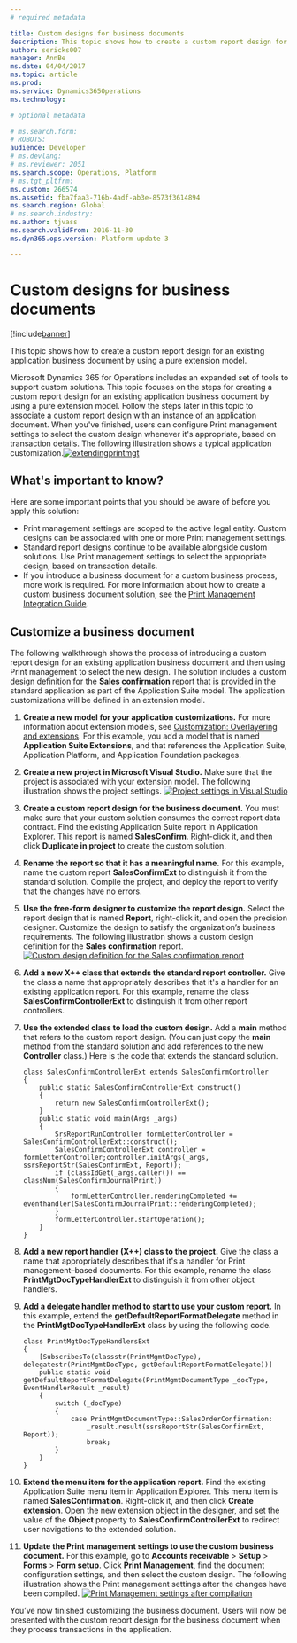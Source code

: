 ```yaml
---
# required metadata

title: Custom designs for business documents
description: This topic shows how to create a custom report design for an existing application business document by using a pure extension model. 
author: sericks007
manager: AnnBe
ms.date: 04/04/2017
ms.topic: article
ms.prod: 
ms.service: Dynamics365Operations
ms.technology: 

# optional metadata

# ms.search.form: 
# ROBOTS: 
audience: Developer
# ms.devlang: 
# ms.reviewer: 2051
ms.search.scope: Operations, Platform
# ms.tgt_pltfrm: 
ms.custom: 266574
ms.assetid: fba7faa3-716b-4adf-ab3e-8573f3614894
ms.search.region: Global
# ms.search.industry: 
ms.author: tjvass
ms.search.validFrom: 2016-11-30
ms.dyn365.ops.version: Platform update 3

---
```


# Custom designs for business documents

[!include[banner](../includes/banner.md)]


This topic shows how to create a custom report design for an existing application business document by using a pure extension model. 

Microsoft Dynamics 365 for Operations includes an expanded set of tools to support custom solutions. This topic focuses on the steps for creating a custom report design for an existing application business document by using a pure extension model. Follow the steps later in this topic to associate a custom report design with an instance of an application document. When you've finished, users can configure Print management settings to select the custom design whenever it's appropriate, based on transaction details. The following illustration shows a typical application customization.[![extendingprintmgt](./media/extendingprintmgt1.png)](./media/extendingprintmgt1.png)  

## What's important to know?
Here are some important points that you should be aware of before you apply this solution:

-   Print management settings are scoped to the active legal entity. Custom designs can be associated with one or more Print management settings.
-   Standard report designs continue to be available alongside custom solutions. Use Print management settings to select the appropriate design, based on transaction details.
-   If you introduce a business document for a custom business process, more work is required. For more information about how to create a custom business document solution, see the [Print Management Integration Guide](https://www.microsoft.com/en-us/download/details.aspx?id=36049).

## Customize a business document
The following walkthrough shows the process of introducing a custom report design for an existing application business document and then using Print management to select the new design. The solution includes a custom design definition for the **Sales confirmation** report that is provided in the standard application as part of the Application Suite model. The application customizations will be defined in an extension model.

1.  **Create a new model for your application customizations.** For more information about extension models, see [Customization: Overlayering and extensions](..\extensibility\customization-overlayering-extensions.md). For this example, you add a model that is named **Application Suite Extensions**, and that references the Application Suite, Application Platform, and Application Foundation packages.
2.  **Create a new project in Microsoft Visual Studio.** Make sure that the project is associated with your extension model. The following illustration shows the project settings. [![Project settings in Visual Studio](./media/app-extension-vs-project-settings.png)](./media/app-extension-vs-project-settings.png)
3.  **Create a custom report design for the business document.** You must make sure that your custom solution consumes the correct report data contract. Find the existing Application Suite report in Application Explorer. This report is named **SalesConfirm**. Right-click it, and then click **Duplicate in project** to create the custom solution.
4.  **Rename the report so that it has a meaningful name.** For this example, name the custom report **SalesConfirmExt** to distinguish it from the standard solution. Compile the project, and deploy the report to verify that the changes have no errors.
5.  **Use the free-form designer to customize the report design.** Select the report design that is named **Report**, right-click it, and open the precision designer. Customize the design to satisfy the organization’s business requirements. The following illustration shows a custom design definition for the **Sales confirmation** report. [![Custom design definition for the Sales confirmation report](./media/app-extension-report-designer-1024x613.png)](./media/app-extension-report-designer.png)
6.  **Add a new X++ class that extends the standard report controller.** Give the class a name that appropriately describes that it's a handler for an existing application report. For this example, rename the class **SalesConfirmControllerExt** to distinguish it from other report controllers.
7.  **Use the extended class to load the custom design.** Add a **main** method that refers to the custom report design. (You can just copy the **main** method from the standard solution and add references to the new **Controller** class.) Here is the code that extends the standard solution.

        class SalesConfirmControllerExt extends SalesConfirmController
        {
            public static SalesConfirmControllerExt construct()
            {
                return new SalesConfirmControllerExt();
            }
            public static void main(Args _args)
            {
                SrsReportRunController formLetterController = SalesConfirmControllerExt::construct();
                SalesConfirmControllerExt controller = formLetterController;controller.initArgs(_args, ssrsReportStr(SalesConfirmExt, Report));
                if (classIdGet(_args.caller()) == classNum(SalesConfirmJournalPrint))
                {
                    formLetterController.renderingCompleted += eventhandler(SalesConfirmJournalPrint::renderingCompleted);
                }
                formLetterController.startOperation();
            }
        }

8.  **Add a new report handler (X++) class to the project.** Give the class a name that appropriately describes that it's a handler for Print management–based documents. For this example, rename the class **PrintMgtDocTypeHandlerExt** to distinguish it from other object handlers.
9.  **Add a delegate handler method to start to use your custom report.** In this example, extend the **getDefaultReportFormatDelegate** method in the **PrintMgtDocTypeHandlerExt** class by using the following code.

        class PrintMgtDocTypeHandlersExt
        {
            [SubscribesTo(classstr(PrintMgmtDocType), delegatestr(PrintMgmtDocType, getDefaultReportFormatDelegate))]
            public static void getDefaultReportFormatDelegate(PrintMgmtDocumentType _docType, EventHandlerResult _result)
            {
                switch (_docType)
                {
                    case PrintMgmtDocumentType::SalesOrderConfirmation:
                        _result.result(ssrsReportStr(SalesConfirmExt, Report));
                        break;
                }
            }
        }

10. **Extend the menu item for the application report.** Find the existing Application Suite menu item in Application Explorer. This menu item is named **SalesConfirmation**. Right-click it, and then click **Create extension**. Open the new extension object in the designer, and set the value of the **Object** property to **SalesConfirmControllerExt** to redirect user navigations to the extended solution.
11. **Update the Print management settings to use the custom business document.** For this example, go to **Accounts receivable** &gt; **Setup** &gt; **Forms** &gt; **Form setup**. Click **Print Management**, find the document configuration settings, and then select the custom design. The following illustration shows the Print management settings after the changes have been compiled. [![Print Management settings after compilation](./media/app-extension-print-mgt-after-1024x608.png)](./media/app-extension-print-mgt-after.png)

You’ve now finished customizing the business document. Users will now be presented with the custom report design for the business document when they process transactions in the application.



